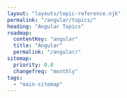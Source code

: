 ```yaml
---
layout: "layouts/topic-reference.njk"
permalink: "/angular/topics/"
heading: "Angular Topics"
roadmap:
  contentKey: "angular"
  title: "Angular"
  permalink: "/angular/"
sitemap:
  priority: 0.8
  changefreq: "monthly"
tags:
  - "main-sitemap"
---
```


